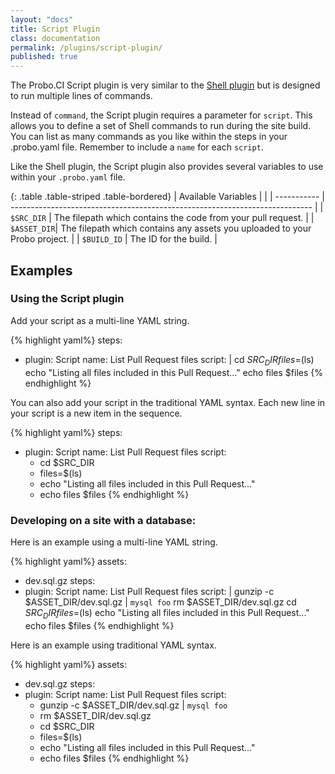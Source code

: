 ```yaml
---
layout: "docs"
title: Script Plugin
class: documentation
permalink: /plugins/script-plugin/
published: true
---
```

The Probo.CI Script plugin is very similar to the [Shell plugin](/docs/plugins/shell-plugin/) but is designed to run multiple lines of commands.

Instead of `command`, the Script plugin requires a parameter for `script`. This allows you to define a set of Shell commands to run during the site build. You can list as many commands as you like within the steps in your .probo.yaml file. Remember to include a `name` for each `script`.

Like the Shell plugin, the Script plugin also provides several variables to use within your `.probo.yaml` file.

{: .table .table-striped .table-bordered}
| Available Variables |                                                                     |
| ----------- | --------------------------------------------------------------------------- |
| `$SRC_DIR`  | The filepath which contains the code from your pull request.                |
| `$ASSET_DIR`| The filepath which contains any assets you uploaded to your Probo project.  |
| `$BUILD_ID` | The ID for the build.                                                       |

## Examples

### Using the Script plugin

Add your script as a multi-line YAML string.

{% highlight yaml%}
steps:
  - plugin: Script
    name: List Pull Request files
    script: |
      cd $SRC_DIR
      files=$(ls)
      echo "Listing all files included in this Pull Request..."
      echo files $files
{% endhighlight %}

You can also add your script in the traditional YAML syntax. Each new line in your script is a new item in the sequence.

{% highlight yaml%}
steps:
  - plugin: Script
    name: List Pull Request files
    script:
      - cd $SRC_DIR
      - files=$(ls)
      - echo "Listing all files included in this Pull Request..."
      - echo files $files
{% endhighlight %}

### Developing on a site with a database:

Here is an example using a multi-line YAML string.

{% highlight yaml%}
assets:
  - dev.sql.gz
steps:
  - plugin: Script
    name: List Pull Request files
    script: |
      gunzip -c $ASSET_DIR/dev.sql.gz | `mysql foo`
      rm $ASSET_DIR/dev.sql.gz
      cd $SRC_DIR
      files=$(ls)
      echo "Listing all files included in this Pull Request..."
      echo files $files
{% endhighlight %}

Here is an example using traditional YAML syntax.

{% highlight yaml%}
assets:
  - dev.sql.gz
steps:
  - plugin: Script
    name: List Pull Request files
    script:
      - gunzip -c $ASSET_DIR/dev.sql.gz | `mysql foo`
      - rm $ASSET_DIR/dev.sql.gz
      - cd $SRC_DIR
      - files=$(ls)
      - echo "Listing all files included in this Pull Request..."
      - echo files $files
{% endhighlight %}
